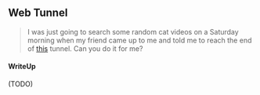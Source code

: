 ## Web Tunnel

> I was just going to search some random cat videos on a Saturday morning when my friend came up to me and told me to reach the end of [this](./http://tunnel.web.easyctf.com/) tunnel. Can you do it for me?

#### WriteUp

(TODO)